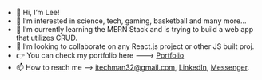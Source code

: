 - 👋 Hi, I’m Lee!
- 👀 I’m interested in science, tech, gaming, basketball and many more...
- 🌱 I’m currently learning the MERN Stack and is trying to build a web app that utilizes CRUD.
- 💞️ I’m looking to collaborate on any React.js project or other JS built proj.
- 👉 You can check my portfolio here ---> [Portfolio](https://ayronman99.github.io/portfolio/)
- 📫 How to reach me --> itechman32@gmail.com, [LinkedIn](https://www.linkedin.com/in/leelacay/), [Messenger](http://m.me/retkuzanaokiji).

<!---
ayronman99/ayronman99 is a ✨ special ✨ repository because its `README.md` (this file) appears on your GitHub profile.
You can click the Preview link to take a look at your changes.
--->
